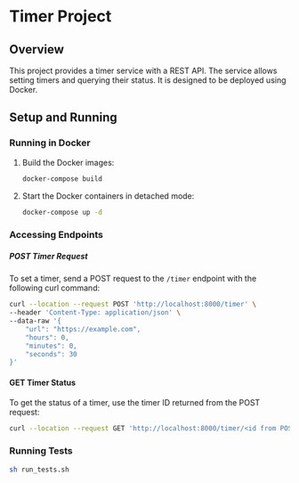 # Timer Project

## Overview
This project provides a timer service with a REST API. The service allows setting timers and querying their status. It is designed to be deployed using Docker.

## Setup and Running

### Running in Docker
1. Build the Docker images:
    ```sh
    docker-compose build
    ```

2. Start the Docker containers in detached mode:
    ```sh
    docker-compose up -d
    ```

### Accessing Endpoints

##### POST Timer Request
To set a timer, send a POST request to the `/timer` endpoint with the following curl command:

```sh
curl --location --request POST 'http://localhost:8000/timer' \
--header 'Content-Type: application/json' \
--data-raw '{
    "url": "https://example.com",
    "hours": 0,
    "minutes": 0,
    "seconds": 30
}'
```

#### GET Timer Status
To get the status of a timer, use the timer ID returned from the POST request:
```sh
curl --location --request GET 'http://localhost:8000/timer/<id from POST request response>'
```

### Running Tests
```sh
sh run_tests.sh
```